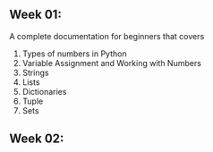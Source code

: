 ## Week 01:
<p> A complete documentation for beginners that covers </p>

1. Types of numbers in Python
2. Variable Assignment and Working with Numbers
3. Strings
4. Lists
5. Dictionaries
6. Tuple
7. Sets

## Week 02:
    
